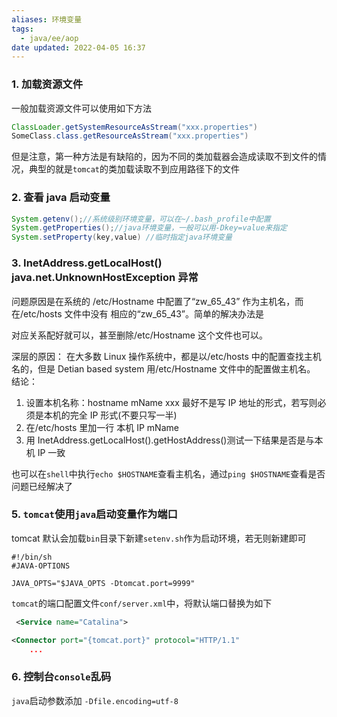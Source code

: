 ```yaml
---
aliases: 环境变量
tags:
  - java/ee/aop
date updated: 2022-04-05 16:37
---
```


### 1. 加载资源文件

一般加载资源文件可以使用如下方法

```java
ClassLoader.getSystemResourceAsStream("xxx.properties")
SomeClass.class.getResourceAsStream("xxx.properties")
```

但是注意，第一种方法是有缺陷的，因为不同的类加载器会造成读取不到文件的情况，典型的就是`tomcat`的类加载读取不到应用路径下的文件

### 2. 查看 java 启动变量

```java
System.getenv();//系统级别环境变量，可以在~/.bash_profile中配置
System.getProperties();//java环境变量，一般可以用-Dkey=value来指定
System.setProperty(key,value) //临时指定java环境变量
```

### 3. InetAddress.getLocalHost() java.net.UnknownHostException 异常

问题原因是在系统的 /etc/Hostname 中配置了“zw_65_43” 作为主机名，而在/etc/hosts 文件中没有 相应的“zw_65_43”。简单的解决办法是

对应关系配好就可以，甚至删除/etc/Hostname 这个文件也可以。

深层的原因： 在大多数 Linux 操作系统中，都是以/etc/hosts 中的配置查找主机名的，但是 Detian based system 用/etc/Hostname 文件中的配置做主机名。
结论：

1. 设置本机名称：hostname mName xxx 最好不是写 IP 地址的形式，若写则必须是本机的完全 IP 形式(不要只写一半)
2. 在/etc/hosts 里加一行 本机 IP mName
3. 用 InetAddress.getLocalHost().getHostAddress()测试一下结果是否是与本机 IP 一致

也可以在`shell`中执行`echo $HOSTNAME`查看主机名，通过`ping $HOSTNAME`查看是否问题已经解决了

### 5. `tomcat`使用`java`启动变量作为端口

tomcat 默认会加载`bin`目录下新建`setenv.sh`作为启动环境，若无则新建即可

```shell
#!/bin/sh
#JAVA-OPTIONS

JAVA_OPTS="$JAVA_OPTS -Dtomcat.port=9999"
```

`tomcat`的端口配置文件`conf/server.xml`中，将默认端口替换为如下

```xml
 <Service name="Catalina">

<Connector port="{tomcat.port}" protocol="HTTP/1.1"
    ...
```

### 6. 控制台`console`乱码

`java`启动参数添加 `-Dfile.encoding=utf-8`
